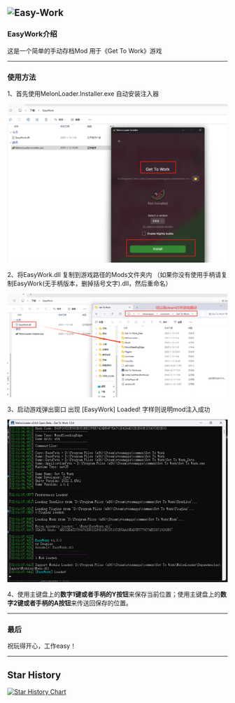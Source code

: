 ![Easy-Work](https://socialify.git.ci/rslywhj/Easy-Work/image?custom_description=a+cheat+mod+for+get+to+work&description=1&forks=1&issues=1&language=1&name=1&owner=1&pulls=1&stargazers=1&theme=Light)
--- 
### EasyWork介绍
这是一个简单的手动存档Mod 用于《Get To Work》游戏

--- 
### 使用方法
1、首先使用MelonLoader.Installer.exe 自动安装注入器

 ![alt text](image1.png)

2、将EasyWork.dll 复制到游戏路径的Mods文件夹内
（如果你没有使用手柄请复制EasyWork(无手柄版本，删掉括号文字).dll，然后重命名）

 ![alt text](image2.png)

3、启动游戏弹出窗口 出现 [EasyWork] Loaded! 字样则说明mod注入成功

 ![alt text](image3.png)

4、使用主键盘上的**数字1键或者手柄的Y按钮**来保存当前位置；使用主键盘上的**数字2键或者手柄的A按钮**来传送回保存的位置。

--- 
### 最后

祝玩得开心，工作easy！
  
---
## Star History

[![Star History Chart](https://api.star-history.com/svg?repos=rslywhj/Easy-Work&type=Timeline)](https://star-history.com/#rslywhj/Easy-Work&Date)
